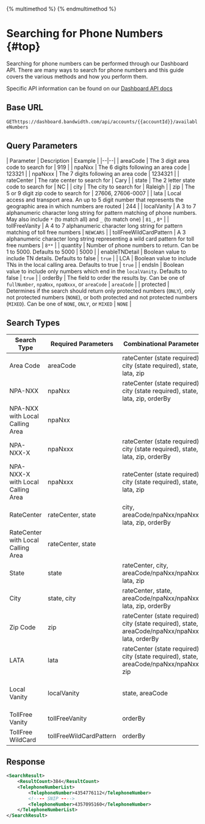 {% multimethod %}
{% endmultimethod %}

# Searching for Phone Numbers {#top}

Searching for phone numbers can be performed through our Dashboard API. There are many ways to search for phone numbers and this guide covers the various methods and how you perform them.

Specific API information can be found on our [Dashboard API docs](https://dev.bandwidth.com/numbers/apiReference.html)

## Base URL
<code class="get">GET</code>`https://dashboard.bandwidth.com/api/accounts/{{accountId}}/availableNumbers`

## Query Parameters

| Parameter | Description | Example |
|--|--|
| areaCode | The 3 digit area code to search for | 919 |
| npaNxx | The 6 digits following an area code | 123321 |
| npaNxxx | The 7 digits following an area code | 1234321  |
| rateCenter | The rate center to search for | Cary  |
| state | The 2 letter state code to search for | NC |
| city | The city to search for | Raleigh |
| zip | The 5 or 9 digit zip code to search for | 27606, 27606-0007 |
| lata | Local access and transport area. An up to 5 digit number that represents the geographic area in which numbers are routed | 244 |
| localVanity | A 3 to 7 alphanumeric character long string for pattern matching of phone numbers. May also include `*` (to match all) and `_` (to match one) | `81_`, `8*` |
| tollFreeVanity | A 4 to 7 alphanumeric character long string for pattern matching of toll free numbers  | `NEWCARS` |
| tollFreeWildCardPattern | A 3 alphanumeric character long string representing a wild card pattern for toll free numbers | `8**` |
| quantity | Number of phone numbers to return. Can be 1 to 5000. Defaults to 5000 | 5000 |
| enableTNDetail | Boolean value to include TN details. Defaults to false | `true` |
| LCA | Boolean value to include TNs in the local calling area. Defaults to true | `true` |
| endsIn | Boolean value to include only numbers which end in the `localVanity`. Defaults to false | `true` |
| orderBy | The field to order the results by. Can be one of `fullNumber`, `npaNxx`, `npaNxxx`, or `areaCode` | `areaCode` |
| protected | Determines if the search should return only protected numbers (`ONLY`), only not protected numbers (`NONE`), or both protected and not protected numbers (`MIXED`). Can be one of `NONE`, `ONLY`, or `MIXED` | `NONE` |

## Search Types

| Search Type | Required Parameters | Combinational Parameters | Optional Parameters |
|--|--|--|--|
| Area Code | areaCode | rateCenter (state required), city (state required), state, lata, zip | quantity, enableTNDetail, protected |
| NPA-NXX | npaNxx | rateCenter (state required), city (state required), state, lata, zip, orderBy | quantity, enableTNDetail, protected |
| NPA-NXX with Local Calling Area | npaNxx |  | quantity, LCA, enableTNDetail, protected |
| NPA-NXX-X	 | npaNxxx | rateCenter (state required), city (state required), state, lata, zip, orderBy | quantity, enableTNDetail, protected |
| NPA-NXX-X with Local Calling Area | npaNxxx | rateCenter (state required), city (state required), state, lata, zip | quantity, LCA, enableTNDetail, protected |
| RateCenter | rateCenter, state | city, areaCode/npaNxx/npaNxxx, lata, zip, orderBy | quantity, enableTNDetail, protected |
| RateCenter with Local Calling Area | rateCenter, state |  | quantity, LCA, enableTNDetail, protected |
| State | state | rateCenter, city, areaCode/npaNxx/npaNxxx, lata, zip | quantity, enableTNDetail, protected |
| City | state, city | rateCenter, state, areaCode/npaNxx/npaNxxx, lata, zip, orderBy | quantity, enableTNDetail, protected |
| Zip Code	 | zip | rateCenter (state required), city (state required), state, areaCode/npaNxx/npaNxxx, lata, orderBy | quantity, enableTNDetail, protected |
| LATA | lata | rateCenter (state required), city (state required), state, areaCode/npaNxx/npaNxxx, zip | quantity, enableTNDetail, protected |
| Local Vanity	 | localVanity	 | state, areaCode | endsIn, quantity, protected, enableTNdetails |
| TollFree Vanity | tollFreeVanity | orderBy | quantity |
| TollFree WildCard | tollFreeWildCardPattern | orderBy | quantity |

## Response

```xml
<SearchResult>
    <ResultCount>384</ResultCount>
    <TelephoneNumberList>
        <TelephoneNumber>4354776112</TelephoneNumber>
        <!---- SNIP ---->
        <TelephoneNumber>4357095160</TelephoneNumber>
    </TelephoneNumberList>
</SearchResult>
```
